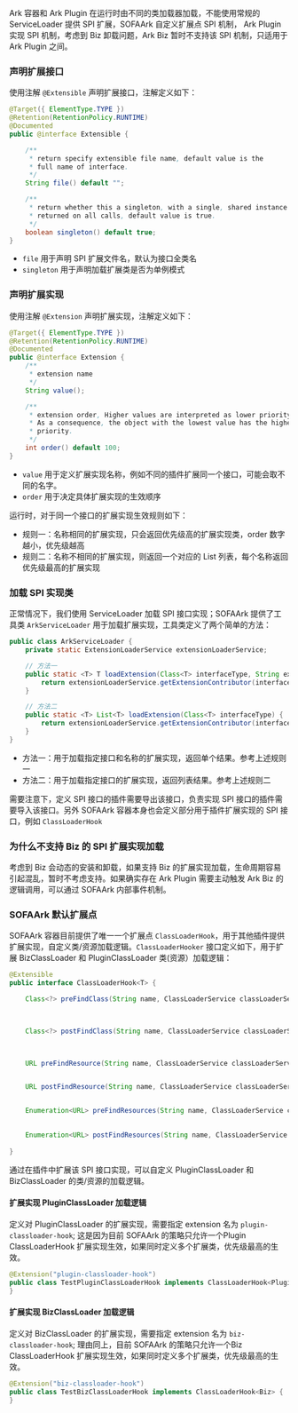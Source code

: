 Ark  容器和 Ark Plugin 在运行时由不同的类加载器加载，不能使用常规的 ServiceLoader 提供 SPI 扩展，SOFAArk 自定义扩展点 SPI 机制， Ark Plugin 实现 SPI 机制，考虑到 Biz 卸载问题，Ark Biz 暂时不支持该 SPI 机制，只适用于 Ark Plugin 之间。

### 声明扩展接口
使用注解 `@Extensible` 声明扩展接口，注解定义如下：
```java
@Target({ ElementType.TYPE })
@Retention(RetentionPolicy.RUNTIME)
@Documented
public @interface Extensible {

    /**
     * return specify extensible file name, default value is the
     * full name of interface.
     */
    String file() default "";

    /**
     * return whether this a singleton, with a single, shared instance
     * returned on all calls, default value is true.
     */
    boolean singleton() default true;
}
```
+ `file` 用于声明 SPI 扩展文件名，默认为接口全类名
+ `singleton` 用于声明加载扩展类是否为单例模式

### 声明扩展实现
使用注解 `@Extension` 声明扩展实现，注解定义如下：
```java
@Target({ ElementType.TYPE })
@Retention(RetentionPolicy.RUNTIME)
@Documented
public @interface Extension {
    /**
     * extension name
     */
    String value();

    /**
     * extension order, Higher values are interpreted as lower priority.
     * As a consequence, the object with the lowest value has the highest
     * priority.
     */
    int order() default 100;
}
```
+ `value` 用于定义扩展实现名称，例如不同的插件扩展同一个接口，可能会取不同的名字。
+ `order` 用于决定具体扩展实现的生效顺序

运行时，对于同一个接口的扩展实现生效规则如下：
+ 规则一：名称相同的扩展实现，只会返回优先级高的扩展实现类，order 数字越小，优先级越高
+ 规则二：名称不相同的扩展实现，则返回一个对应的 List 列表，每个名称返回优先级最高的扩展实现

### 加载 SPI 实现类
正常情况下，我们使用 ServiceLoader 加载 SPI 接口实现；SOFAArk 提供了工具类 `ArkServiceLoader` 用于加载扩展实现，工具类定义了两个简单的方法：
```java
public class ArkServiceLoader {
    private static ExtensionLoaderService extensionLoaderService;

    // 方法一
    public static <T> T loadExtension(Class<T> interfaceType, String extensionName) {
        return extensionLoaderService.getExtensionContributor(interfaceType, extensionName);
    }

    // 方法二
    public static <T> List<T> loadExtension(Class<T> interfaceType) {
        return extensionLoaderService.getExtensionContributor(interfaceType);
    }
}
```

+ 方法一：用于加载指定接口和名称的扩展实现，返回单个结果。参考上述规则一
+ 方法二：用于加载指定接口的扩展实现，返回列表结果。参考上述规则二

需要注意下，定义 SPI 接口的插件需要导出该接口，负责实现 SPI 接口的插件需要导入该接口。另外 SOFAArk 容器本身也会定义部分用于插件扩展实现的 SPI 接口，例如 `ClassLoaderHook`

### 为什么不支持 Biz 的 SPI 扩展实现加载
考虑到 Biz 会动态的安装和卸载，如果支持 Biz 的扩展实现加载，生命周期容易引起混乱，暂时不考虑支持。如果确实存在 Ark Plugin  需要主动触发 Ark  Biz 的逻辑调用，可以通过 SOFAArk 内部事件机制。

### SOFAArk 默认扩展点
SOFAArk 容器目前提供了唯一一个扩展点 `ClassLoaderHook`，用于其他插件提供扩展实现，自定义类/资源加载逻辑。`ClassLoaderHooker` 接口定义如下，用于扩展 BizClassLoader 和 PluginClassLoader 类(资源）加载逻辑：

```java
@Extensible
public interface ClassLoaderHook<T> {

    Class<?> preFindClass(String name, ClassLoaderService classLoaderService, T t)
                                                                                  throws ClassNotFoundException;


    Class<?> postFindClass(String name, ClassLoaderService classLoaderService, T t)
                                                                                   throws ClassNotFoundException;


    URL preFindResource(String name, ClassLoaderService classLoaderService, T t);


    URL postFindResource(String name, ClassLoaderService classLoaderService, T t);


    Enumeration<URL> preFindResources(String name, ClassLoaderService classLoaderService, T t)
                                                                                              throws IOException;

    Enumeration<URL> postFindResources(String name, ClassLoaderService classLoaderService, T t)
                                                                                               throws IOException;
}
```

通过在插件中扩展该 SPI 接口实现，可以自定义 PluginClassLoader 和  BizClassLoader 的类/资源的加载逻辑。

#### 扩展实现 PluginClassLoader 加载逻辑
定义对 PluginClassLoader 的扩展实现，需要指定 extension 名为 `plugin-classloader-hook`; 这是因为目前 SOFAArk 的策略只允许一个Plugin ClassLoaderHook 扩展实现生效，如果同时定义多个扩展类，优先级最高的生效。
```java
@Extension("plugin-classloader-hook")
public class TestPluginClassLoaderHook implements ClassLoaderHook<Plugin> {
}
```

#### 扩展实现 BizClassLoader 加载逻辑
定义对 BizClassLoader 的扩展实现，需要指定 extension 名为 `biz-classloader-hook`; 理由同上，目前 SOFAArk 的策略只允许一个Biz ClassLoaderHook 扩展实现生效，如果同时定义多个扩展类，优先级最高的生效。
```java
@Extension("biz-classloader-hook")
public class TestBizClassLoaderHook implements ClassLoaderHook<Biz> {
}
```
